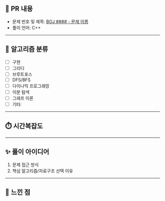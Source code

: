 ## 🚀 PR 내용
- 문제 번호 및 제목: [BOJ #### - 문제 이름](https://www.acmicpc.net/problem/####)
- 풀이 언어: C++

---

## 📂 알고리즘 분류
- [ ] 구현
- [ ] 그리디
- [ ] 브루트포스
- [ ] DFS/BFS
- [ ] 다이나믹 프로그래밍
- [ ] 이분 탐색
- [ ] 그래프 이론
- [ ] 기타: 

---

## ⏱️ 시간복잡도

---

## ✨ 풀이 아이디어
1. 문제 접근 방식
2. 핵심 알고리즘/자료구조 선택 이유

---

## 📝 느낀 점
